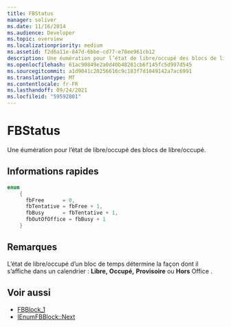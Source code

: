 ```yaml
---
title: FBStatus
manager: soliver
ms.date: 11/16/2014
ms.audience: Developer
ms.topic: overview
ms.localizationpriority: medium
ms.assetid: f2d6a11e-847d-6bbe-cd77-e78ee961cb12
description: Une éumération pour l’état de libre/occupé des blocs de libre/occupé.
ms.openlocfilehash: 61ac90849e2a0d40b48281cb6f145fc5d997d545
ms.sourcegitcommit: a1d9041c20256616c9c183f7d1049142a7ac6991
ms.translationtype: MT
ms.contentlocale: fr-FR
ms.lasthandoff: 09/24/2021
ms.locfileid: "59592801"
---
```

# <a name="fbstatus"></a>FBStatus

Une éumération pour l’état de libre/occupé des blocs de libre/occupé.
  
## <a name="quick-info"></a>Informations rapides

```cpp
enum  
    { 
      fbFree      = 0, 
      fbTentative = fbFree + 1, 
      fbBusy      = fbTentative + 1, 
      fbOutOfOffice = fbBusy + 1 
    }

```

## <a name="remarks"></a>Remarques

L’état de libre/occupé d’un bloc de temps détermine la façon dont il s’affiche dans un calendrier : **Libre,** **Occupé,** **Provisoire** ou **Hors** Office . 
  
## <a name="see-also"></a>Voir aussi

- [FBBlock_1](fbblock_1.md)
- [IEnumFBBlock::Next](ienumfbblock-next.md)

